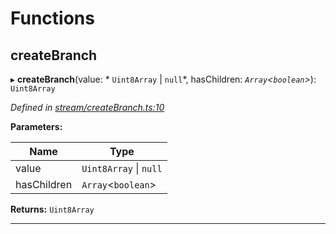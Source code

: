 

# Functions

<a id="createbranch"></a>

##  createBranch

▸ **createBranch**(value: * `Uint8Array` &#124; `null`*, hasChildren: *`Array`<`boolean`>*): `Uint8Array`

*Defined in [stream/createBranch.ts:10](https://github.com/polkadot-js/common/blob/dc996ef/packages/trie-codec/src/stream/createBranch.ts#L10)*

**Parameters:**

| Name | Type |
| ------ | ------ |
| value |  `Uint8Array` &#124; `null`|
| hasChildren | `Array`<`boolean`> |

**Returns:** `Uint8Array`

___

